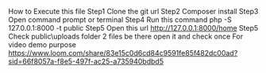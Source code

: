 How to Execute this file
Step1
Clone the git url 
Step2
Composer install
Step3
Open command prompt or terminal
Step4
Run this command php -S 127.0.0.1:8000 -t public
Step5
Open this url
http://127.0.0.1:8000/home
Step5
Check public\uploads folder 2 files be there open it and check once
For video demo purpose
https://www.loom.com/share/83e15c0d6cd84c9591fe85f482dc00ad?sid=66f8057a-f8e5-497f-ac25-a735940bdbd5
